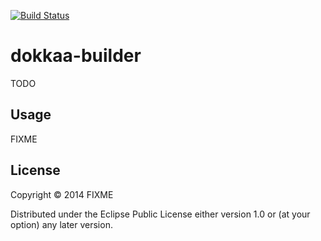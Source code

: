 [![Build Status](https://travis-ci.org/k2nr/dokkaa-builder.svg?branch=master)](https://travis-ci.org/k2nr/dokkaa-builder)

# dokkaa-builder

TODO

## Usage

FIXME

## License

Copyright © 2014 FIXME

Distributed under the Eclipse Public License either version 1.0 or (at
your option) any later version.
